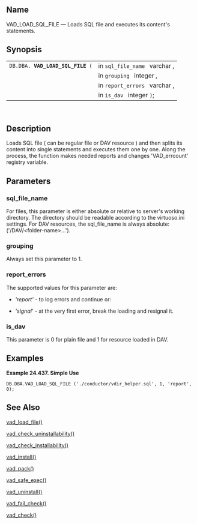 <div id="fn_vad_load_sql_file" class="refentry">

<div class="titlepage">

</div>

<div class="refnamediv">

## Name

VAD_LOAD_SQL_FILE — Loads SQL file and executes its content's
statements.

</div>

<div class="refsynopsisdiv">

## Synopsis

<div id="fsyn_vad_load_sql_file" class="funcsynopsis">

|                                       |                               |
|---------------------------------------|-------------------------------|
| `DB.DBA. `**`VAD_LOAD_SQL_FILE`**` (` | in `sql_file_name ` varchar , |
|                                       | in `grouping ` integer ,      |
|                                       | in `report_errors ` varchar , |
|                                       | in `is_dav ` integer `)`;     |

<div class="funcprototype-spacer">

 

</div>

</div>

</div>

<div id="desc_57" class="refsect1">

## Description

Loads SQL file ( can be regular file or DAV resource ) and then splits
its content into single statements and executes them one by one. Along
the process, the function makes needed reports and changes
'VAD_errcount' registry variable.

</div>

<div id="params_23" class="refsect1">

## Parameters

<div id="id117747" class="refsect2">

### sql_file_name

For files, this parameter is either absolute or relative to server's
working directory. The directory should be readable according to the
virtuoso.ini settings. For DAV resources, the sql_file_name is always
absolute: ('/DAV/\<folder-name\>...').

</div>

<div id="id117750" class="refsect2">

### grouping

Always set this parameter to 1.

</div>

<div id="id117753" class="refsect2">

### report_errors

The supported values for this parameter are:

<div class="itemizedlist">

- <span class="emphasis">*'report'* </span> - to log errors and continue
  or:

- <span class="emphasis">*'signal'* </span> - at the very first error,
  break the loading and resignal it.

</div>

</div>

<div id="id117763" class="refsect2">

### is_dav

This parameter is 0 for plain file and 1 for resource loaded in DAV.

</div>

</div>

<div id="examples_vad_load_sql_file" class="refsect1">

## Examples

<div id="ex_vad_load_sql_file_1" class="example">

**Example 24.437. Simple Use**

<div class="example-contents">

``` programlisting
DB.DBA.VAD_LOAD_SQL_FILE ('./conductor/vdir_helper.sql', 1, 'report', 0);
```

</div>

</div>

  

</div>

<div id="seealso_29" class="refsect1">

## See Also

<a href="fn_vad_load_file.html" class="link"
title="VAD_LOAD_FILE">vad_load_file()</a>

<a href="fn_vad_check_uninstallability.html" class="link"
title="VAD_CHECK_UNINSTALLABILITY">vad_check_uninstallability()</a>

<a href="fn_vad_check_installability.html" class="link"
title="VAD_CHECK_INSTALLABILITY">vad_check_installability()</a>

<a href="fn_vad_install.html" class="link"
title="VAD_INSTALL">vad_install()</a>

<a href="fn_vad_pack.html" class="link" title="VAD_PACK">vad_pack()</a>

<a href="fn_vad_safe_exec.html" class="link"
title="VAD_SAFE_EXEC">vad_safe_exec()</a>

<a href="fn_vad_uninstall.html" class="link"
title="VAD_UNINSTALL">vad_uninstall()</a>

<a href="fn_vad_fail_check.html" class="link"
title="VAD_FAIL_CHECK">vad_fail_check()</a>

<a href="fn_vad_check.html" class="link"
title="VAD_CHECK">vad_check()</a>

</div>

</div>
